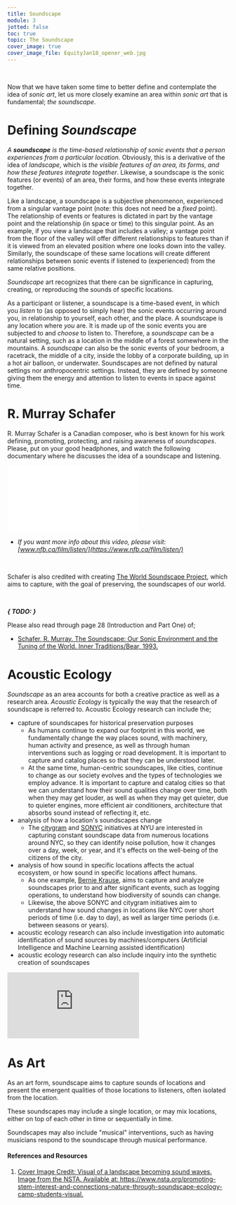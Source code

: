 ```yaml
---
title: Soundscape
module: 3
jotted: false
toc: true
topic: The Soundscape
cover_image: true
cover_image_file: EquityJan18_opener_web.jpg
---
```



<br />


Now that we have taken some time to better define and contemplate the idea of _sonic art_, let us more closely examine an area within _sonic art_ that is fundamental; _the soundscape_.

# Defining _Soundscape_

_A **soundscape** is the time-based relationship of sonic events that a person experiences from a particular location._ Obviously, this is a derivative of the idea of _landscape_, which is _the visible features of an area, its forms, and how these features integrate together_. Likewise, a soundscape is the sonic features (or events) of an area, their forms, and how these events integrate together.

Like a landscape, a soundscape is a subjective phenomenon, experienced from a singular vantage point (note: this does not need be a _fixed_ point). The relationship of events or features is dictated in part by the vantage point and the relationship (in space or time) to this singular point. As an example, if you view a landscape that includes a valley; a vantage point from the floor of the valley will offer different relationships to features than if it is viewed from an elevated position where one looks down into the valley. Similarly, the soundscape of these same locations will create different relationships between sonic events if listened to (experienced) from the same relative positions.

_Soundscape_ art recognizes that there can be significance in capturing, creating, or reproducing the sounds of specific locations.

As a participant or listener, a soundscape is a time-based event, in which you _listen_ to (as opposed to simply hear) the sonic events occurring around you, in relationship to yourself, each other, and the place. A soundscape is any location where _you_ are. It is made up of the sonic events you are subjected to and _choose_ to listen to. Therefore, a _soundscape_ can be a natural setting, such as a location in the middle of a forest somewhere in the mountains. A _soundscape_ can also be the sonic events of your bedroom, a racetrack, the middle of a city, inside the lobby of a corporate building, up in a hot air balloon, or underwater. Soundscapes are not defined by natural settings nor anthropocentric settings. Instead, they are defined by someone giving them the energy and attention to listen to events in space against time.

# R. Murray Schafer

R. Murray Schafer is a Canadian composer, who is best known for his work defining, promoting, protecting, and raising awareness of _soundscapes_. Please, put on your good headphones, and watch the following documentary where he discusses the idea of a soundscape and listening.



<div class="embed-responsive embed-responsive-16by9"><iframe class="embed-responsive-item" src="[https://www.youtube.com/embed/rOlxuXHWfHw](https://www.nfb.ca/film/listen/embed/player/?player_mode=&embed_mode=0&auto_focus=1&context_type=film)" frameborder="0" allow="accelerometer; autoplay; encrypted-media; gyroscope; picture-in-picture" allowfullscreen></iframe></div>


- _If you want more info about this video, please visit: [www.nfb.ca/film/listen/](https://www.nfb.ca/film/listen/)_

<br />

Schafer is also credited with creating [The World Soundscape Project](http://www.sfu.ca/~truax/wsp.html), which aims to capture, with the goal of preserving, the soundscapes of our world.

<br />


**_{ TODO: }_**

Please also read through page 28 (Introduction and Part One) of;

- [Schafer, R. Murray. The Soundscape: Our Sonic Environment and the Tuning of the World. Inner Traditions/Bear, 1993.](https://moodle.umt.edu/pluginfile.php/3769825/mod_resource/content/0/Schafer_R_Murray_The_Soundscape_Our_Sonic_Environment_and_the_Tuning_of_the_World_1994.pdf)


# Acoustic Ecology

_Soundscape_ as an area accounts for both a creative practice as well as a research area. _Acoustic Ecology_ is typically the way that the research of soundscape is referred to. Acoustic Ecology research can include the;

- capture of soundscapes for historical preservation purposes
    - As humans continue to expand our footprint in this world, we fundamentally change the way places sound, with machinery, human activity and presence, as well as through human interventions such as logging or road development. It is important to capture and catalog places so that they can be understood later.
    - At the same time, human-centric soundscapes, like cities, continue to change as our society evolves and the types of technologies we employ advance. It is important to capture and catalog cities so that we can understand how their sound qualities change over time, both when they may get louder, as well as when they may get quieter, due to quieter engines, more efficient air conditioners, architecture that absorbs sound instead of reflecting it, etc.
- analysis of how a location's soundscapes change
    - The [citygram](https://steinhardt.nyu.edu/marl/research/projects/citygram) and [SONYC](https://wp.nyu.edu/sonyc/) initiatives at NYU are interested in capturing constant soundscape data from numerous locations around NYC, so they can identify noise pollution, how it changes over a day, week, or year, and it's effects on the well-being of the citizens of the city.
- analysis of how sound in specific locations affects the actual ecosystem, or how sound in specific locations affect humans.
    - As one example, [Bernie Krause](http://www.wildsanctuary.com/index.html), aims to capture and analyze soundscapes prior to and after significant events, such as logging operations, to understand how biodiversity of sounds can change.
    - Likewise, the above SONYC and citygram initiatives aim to understand how sound changes in locations like NYC over short periods of time (i.e. day to day), as well as larger time periods (i.e. between seasons or years).
- acoustic ecology research can also include investigation into automatic identification of sound sources by machines/computers (Artificial Intelligence and Machine Learning assisted identification)
- acoustic ecology research can also include inquiry into the synthetic creation of soundscapes

<div class="embed-responsive embed-responsive-16by9"><iframe class="embed-responsive-item" src="https://www.youtube.com/embed/d-JMtVLUSEg" frameborder="0" allow="accelerometer; autoplay; encrypted-media; gyroscope; picture-in-picture" allowfullscreen></iframe></div>

# As Art

As an art form, soundscape aims to capture sounds of locations and present the emergent qualities of those locations to listeners, often isolated from the location.

These soundscapes may include a single location, or may mix locations, either on top of each other in time or sequentially in time.

Soundscapes may also include "musical" interventions, such as having musicians respond to the soundscape through musical performance.



<div class="ref">
<h4>References and Resources</h4>

<ol>
<li><a href="https://www.nsta.org/promoting-stem-interest-and-connections-nature-through-soundscape-ecology-camp-students-visual">Cover Image Credit: Visual of a landscape becoming sound waves. Image from the NSTA. Available at: https://www.nsta.org/promoting-stem-interest-and-connections-nature-through-soundscape-ecology-camp-students-visual.</a></li>
</ol>
</div>

